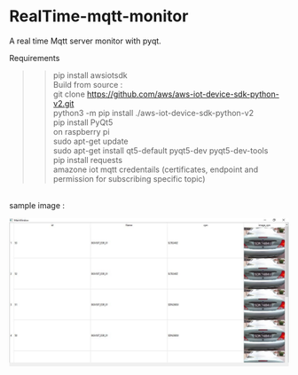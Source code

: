 # RealTime-mqtt-monitor
A real time Mqtt server monitor with pyqt. <br />


Requirements <br />

>>pip install awsiotsdk <br />
Build from source :  <br />
git clone https://github.com/aws/aws-iot-device-sdk-python-v2.git  <br />
python3 -m pip install ./aws-iot-device-sdk-python-v2  <br />
>>pip install PyQt5  <br />
on raspberry pi   <br />
sudo apt-get update  <br />
sudo apt-get install qt5-default pyqt5-dev pyqt5-dev-tools  <br />
>>pip install requests  <br />
>>amazone iot mqtt credentails (certificates, endpoint and permission for subscribing specific topic)  <br />

<br />
sample image : 

![mqqtt-monitor](https://github.com/MiltekTechnologies/RealTime-mqtt-monitor/blob/master/images/table_final.JPG)
